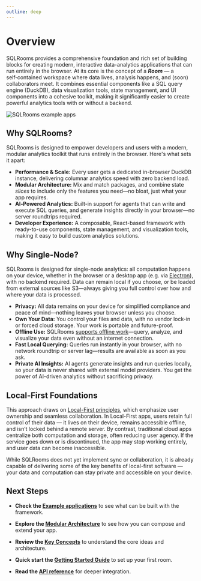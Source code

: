 ```yaml
---
outline: deep
---
```


# Overview

SQLRooms provides a comprehensive foundation and rich set of building blocks for creating modern, interactive data-analytics applications that can run entirely in the browser.
At its core is the concept of a **_Room_** — a self‑contained workspace where data lives, analysis happens, and (soon) collaborators meet. It combines essential components like a SQL query engine (DuckDB), data visualization tools, state management, and UI components into a cohesive toolkit, making it significantly easier to create powerful analytics tools with or without a backend.

![SQLRooms example apps](/media/overview/collage.webp)

## Why SQLRooms?

SQLRooms is designed to empower developers and users with a modern, modular analytics toolkit that runs entirely in the browser. Here's what sets it apart:

- **Performance & Scale:** Every user gets a dedicated in-browser DuckDB instance, delivering columnar analytics speed with zero backend load.
- **Modular Architecture:** Mix and match packages, and combine state _slices_ to include only the features you need—no bloat, just what your app requires.
- **AI‑Powered Analytics:** Built-in support for agents that can write and execute SQL queries, and generate insights directly in your browser—no server roundtrips required.
- **Developer Experience:** A composable, React-based framework with ready-to-use components, state management, and visualization tools, making it easy to build custom analytics solutions.

## Why Single-Node?

SQLRooms is designed for single-node analytics: all computation happens on your device, whether in the browser or a desktop app (e.g. via [Electron](https://www.electronjs.org/)), with no backend required. Data can remain local if you choose, or be loaded from external sources like S3—always giving you full control over how and where your data is processed.

- **Privacy:** All data remains on your device for simplified compliance and peace of mind—nothing leaves your browser unless you choose.
- **Own Your Data:** You control your files and data, with no vendor lock-in or forced cloud storage. Your work is portable and future-proof.
- **Offline Use:** SQLRooms [supports offline work](/offline-use)—query, analyze, and visualize your data even without an internet connection.
- **Fast Local Querying:** Queries run instantly in your browser, with no network roundtrip or server lag—results are available as soon as you ask.
- **Private AI Insights:** AI agents generate insights and run queries locally, so your data is never shared with external model providers. You get the power of AI-driven analytics without sacrificing privacy.

## Local-First Foundations

This approach draws on [Local-First principles](https://www.inkandswitch.com/essay/local-first), which emphasize user ownership and seamless collaboration. In Local-First apps, users retain full control of their data — it lives on their device, remains accessible offline, and isn’t locked behind a remote server. By contrast, traditional cloud apps centralize both computation and storage, often reducing user agency. If the service goes down or is discontinued, the app may stop working entirely, and user data can become inaccessible.

While SQLRooms does not yet implement sync or collaboration, it is already capable of delivering some of the key benefits of local-first software — your data and computation can stay private and accessible on your device.

## Next Steps

- **Check the [Example applications](/examples)** to see what can be built with the framework.

- **Explore the [Modular Architecture](/modular-architecture)** to see how you can compose and extend your app.

- **Review the [Key Concepts](/key-concepts)** to understand the core ideas and architecture.

- **Quick start the [Getting Started Guide](/getting-started)** to set up your first room.

- **Read the [API reference](/packages/)** for deeper integration.
